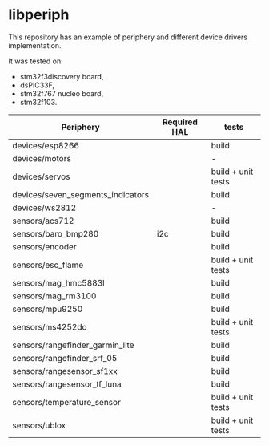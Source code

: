 # libperiph

This repository has an example of periphery and different device drivers implementation.

It was tested on:
- stm32f3discovery board,
- dsPIC33F,
- stm32f767 nucleo board,
- stm32f103.

| Periphery                         | Required HAL | tests |
| --------------------------------- | ------------ | ----- |
| devices/esp8266                   |              | build |
| devices/motors                    |              | -     |
| devices/servos                    |              | build + unit tests |
| devices/seven_segments_indicators |              | build |
| devices/ws2812                    |              | -     |
| sensors/acs712                    |              | build |
| sensors/baro_bmp280               | i2c          | build |
| sensors/encoder                   |              | build |
| sensors/esc_flame                 |              | build + unit tests |
| sensors/mag_hmc5883l              |              | build |
| sensors/mag_rm3100                |              | build |
| sensors/mpu9250                   |              | build |
| sensors/ms4252do                  |              | build + unit tests |
| sensors/rangefinder_garmin_lite   |              | build |
| sensors/rangefinder_srf_05        |              | build |
| sensors/rangesensor_sf1xx         |              | build |
| sensors/rangesensor_tf_luna       |              | build |
| sensors/temperature_sensor        |              | build + unit tests |
| sensors/ublox                     |              | build + unit tests |
